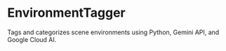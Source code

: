 # EnvironmentTagger

Tags and categorizes scene environments using Python, Gemini API, and Google Cloud AI.
